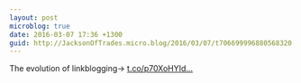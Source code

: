 ```yaml
---
layout: post
microblog: true
date: 2016-03-07 17:36 +1300
guid: http://JacksonOfTrades.micro.blog/2016/03/07/t706699996880568320.html
---
```

The evolution of linkblogging→ [t.co/p70XoHYId...](https://t.co/p70XoHYIdA)
